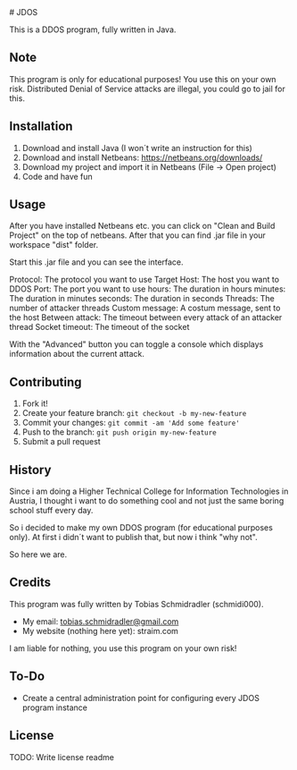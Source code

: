 <snippet>
  <content>
# JDOS

This is a DDOS program, fully written in Java.

## Note

This program is only for educational purposes!
You use this on your own risk. 
Distributed Denial of Service attacks are illegal, you could go to jail for this.


## Installation

1. Download and install Java (I won´t write an instruction for this)
2. Download and install Netbeans: https://netbeans.org/downloads/
3. Download my project and import it in Netbeans (File -> Open project)
4. Code and have fun


## Usage

After you have installed Netbeans etc. you can click on "Clean and Build Project" on the top of netbeans.
After that you can find .jar file in your workspace "dist" folder.

Start this .jar file and you can see the interface.

Protocol: The protocol you want to use
Target Host: The host you want to DDOS
Port: The port you want to use
hours: The duration in hours
minutes: The duration in minutes
seconds: The duration in seconds
Threads: The number of attacker threads
Custom message: A costum message, sent to the host
Between attack: The timeout between every attack of an attacker thread
Socket timeout: The timeout of the socket

With the "Advanced" button you can toggle a console which displays information about the current attack.


## Contributing

1. Fork it!
2. Create your feature branch: `git checkout -b my-new-feature`
3. Commit your changes: `git commit -am 'Add some feature'`
4. Push to the branch: `git push origin my-new-feature`
5. Submit a pull request


## History

Since i am doing a Higher Technical College for Information Technologies in Austria, I thought
i want to do something cool and not just the same boring school stuff every day.

So i decided to make my own DDOS program (for educational purposes only).
At first i didn´t want to publish that, but now i think "why not".

So here we are.


## Credits

This program was fully written by Tobias Schmidradler (schmidi000).

- My email: tobias.schmidradler@gmail.com
- My website (nothing here yet): straim.com

I am liable for nothing, you use this program on your own risk!


## To-Do

 - Create a central administration point for configuring every JDOS program instance


## License

TODO: Write license
</content>
  <tabTrigger>readme</tabTrigger>
</snippet>
